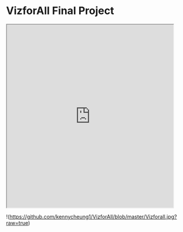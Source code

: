 # VizforAll Final Project

<iframe src="https://public.tableau.com/views/OccupExpDataViz2PresentationMode/Dashboard1? :showVizHome=no&:embed=true" width="90%" height="500"></iframe>

!(https://github.com/kennycheung1/VizforAll/blob/master/Vizforall.jpg?raw=true)
